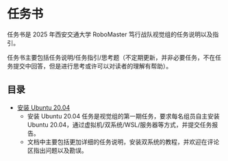 # 任务书

任务书是 2025 年西安交通大学 RoboMaster 笃行战队视觉组的任务说明以及指引。

任务书主要包括任务说明/任务指引/思考题（不定期更新，并非必要任务，不在任务提交中回答，但是进行思考或许可以对读者的理解有帮助）。

## 目录

- [安装 Ubuntu 20.04](Ubuntu.md)
  - 安装 Ubuntu 20.04 任务是视觉组的第一期任务，要求每名组员自主安装 Ubuntu 20.04，通过虚拟机/双系统/WSL/服务器等方式，并提交任务报告。
  - 文档中主要包括更加详细的任务说明，安装双系统的教程，并欢迎在评论区指出问题以及勘误。